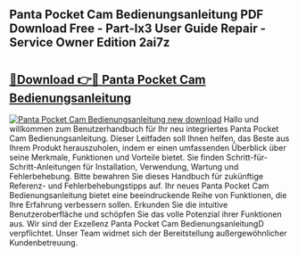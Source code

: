 ## Panta Pocket Cam Bedienungsanleitung PDF Download Free - Part-lx3 User Guide Repair - Service Owner Edition 2ai7z

# <h2><a href="http://df4jg9.blite.top/?on=Panta+Pocket+Cam+Bedienungsanleitung">🔗Download 👉🔴 Panta Pocket Cam Bedienungsanleitung</a></h2>

[![Panta Pocket Cam Bedienungsanleitung new download](https://i.imgur.com/lujVjoI.png)](http://df4jg9.blite.top/?on=Panta+Pocket+Cam+Bedienungsanleitung)
Hallo und willkommen zum Benutzerhandbuch für Ihr neu integriertes Panta Pocket Cam Bedienungsanleitung. Dieser Leitfaden soll Ihnen helfen, das Beste aus Ihrem Produkt herauszuholen, indem er einen umfassenden Überblick über seine Merkmale, Funktionen und Vorteile bietet. Sie finden Schritt-für-Schritt-Anleitungen für Installation, Verwendung, Wartung und Fehlerbehebung. Bitte bewahren Sie dieses Handbuch für zukünftige Referenz- und Fehlerbehebungstipps auf. Ihr neues Panta Pocket Cam Bedienungsanleitung bietet eine beeindruckende Reihe von Funktionen, die Ihre Erfahrung verbessern sollen. Erkunden Sie die intuitive Benutzeroberfläche und schöpfen Sie das volle Potenzial ihrer Funktionen aus. Wir sind der Exzellenz Panta Pocket Cam BedienungsanleitungD verpflichtet. Unser Team widmet sich der Bereitstellung außergewöhnlicher Kundenbetreuung.
